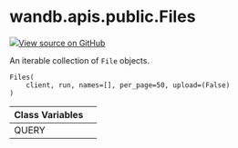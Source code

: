 # wandb.apis.public.Files

[![](https://www.tensorflow.org/images/GitHub-Mark-32px.png)View source on GitHub](https://www.github.com/wandb/client/tree/v0.10.31.dev1/wandb/apis/public.py#L1596-L1659)

An iterable collection of `File` objects.

```text
Files(
    client, run, names=[], per_page=50, upload=(False)
)
```

| Class Variables |  |
| :--- | :--- |
|  QUERY |  |

